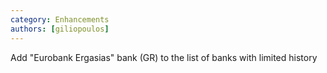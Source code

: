 ```yaml
---
category: Enhancements
authors: [giliopoulos]
---
```


Add "Eurobank Ergasias" bank (GR) to the list of banks with limited history
